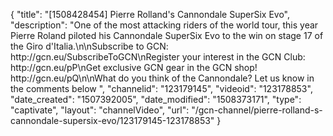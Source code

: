 {
    "title": "[1508428454] Pierre Rolland's Cannondale SuperSix Evo",
    "description": "One of the most attacking riders of the world tour, this year Pierre Roland piloted his Cannondale SuperSix Evo to the win on stage 17 of the Giro d'Italia.\n\nSubscribe to GCN: http:\/\/gcn.eu\/SubscribeToGCN\nRegister your interest in the GCN Club: http:\/\/gcn.eu\/pP\nGet exclusive GCN gear in the GCN shop! http:\/\/gcn.eu\/pQ\n\nWhat do you think of the Cannondale? Let us know in the comments below ",
    "channelid": "123179145",
    "videoid": "123178853",
    "date_created": "1507392005",
    "date_modified": "1508373171",
    "type": "captivate",
    "layout": "channelVideo",
    "url": "\/gcn-channel\/pierre-rolland-s-cannondale-supersix-evo\/123179145-123178853"
}